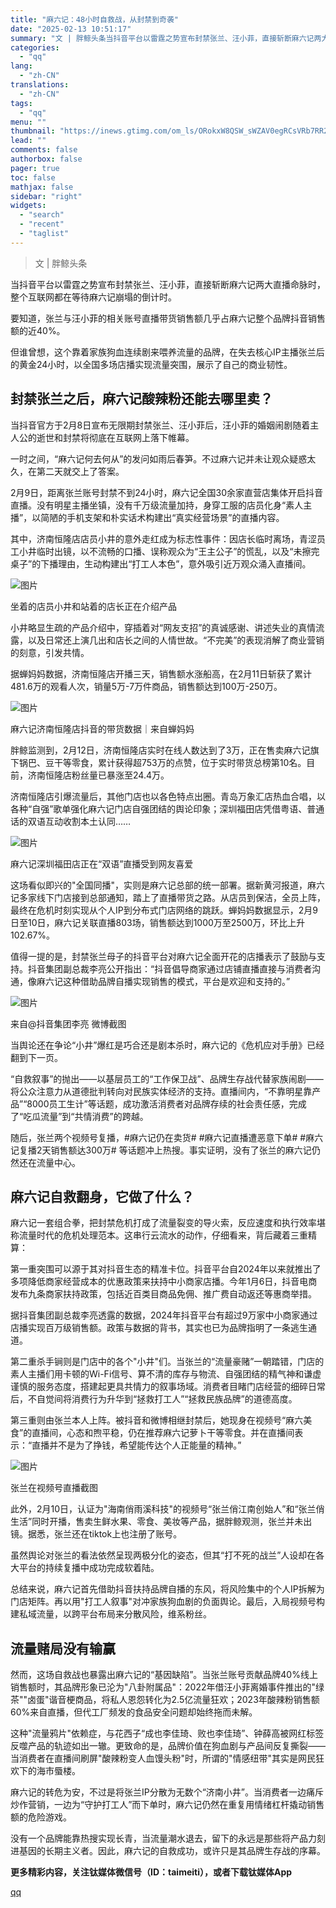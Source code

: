 ```yaml
---
title: "麻六记：48小时自救战，从封禁到奇袭"
date: "2025-02-13 10:51:17"
summary: "文 | 胖鲸头条当抖音平台以雷霆之势宣布封禁张兰、汪小菲，直接斩断麻六记两大直播命脉时，整个互联网都..."
categories:
  - "qq"
lang:
  - "zh-CN"
translations:
  - "zh-CN"
tags:
  - "qq"
menu: ""
thumbnail: "https://inews.gtimg.com/om_ls/ORokxW8QSW_sWZAV0egRCsVRb7RR2_rsh55iz8_6l82h4AA_640360/0"
lead: ""
comments: false
authorbox: false
pager: true
toc: false
mathjax: false
sidebar: "right"
widgets:
  - "search"
  - "recent"
  - "taglist"
---
```


> 文 | 胖鲸头条

当抖音平台以雷霆之势宣布封禁张兰、汪小菲，直接斩断麻六记两大直播命脉时，整个互联网都在等待麻六记崩塌的倒计时。

要知道，张兰与汪小菲的相关账号直播带货销售额几乎占麻六记整个品牌抖音销售额的近40%。

但谁曾想，这个靠着家族狗血连续剧来喂养流量的品牌，在失去核心IP主播张兰后的黄金24小时，以全国多场店播实现流量突围，展示了自己的商业韧性。

封禁张兰之后，麻六记酸辣粉还能去哪里卖？
--------------------

当抖音官方于2月8日宣布无限期封禁张兰、汪小菲后，汪小菲的婚姻闹剧随着主人公的逝世和封禁将彻底在互联网上落下帷幕。

一时之间，“麻六记何去何从”的发问如雨后春笋。不过麻六记并未让观众疑惑太久，在第二天就交上了答案。

2月9日，距离张兰账号封禁不到24小时，麻六记全国30余家直营店集体开启抖音直播。没有明星主播坐镇，没有千万级流量加持，身穿工服的店员化身“素人主播”，以简陋的手机支架和朴实话术构建出“真实经营场景”的直播内容。

其中，济南恒隆店店员小井的意外走红成为标志性事件：因店长临时离场，青涩员工小井临时出镜，以不流畅的口播、误称观众为“王主公子”的慌乱，以及“未擦完桌子”的下播理由，生动构建出“打工人本色”，意外吸引近万观众涌入直播间。

![图片](https://inews.gtimg.com/om_bt/O7bk_ABAjy-_-bOzPHcofMW1Jv7_5QKraNVzcPTo9vag8AA/641)

坐着的店员小井和站着的店长正在介绍产品

小井略显生疏的产品介绍中，穿插着对“网友支招”的真诚感谢、讲述失业的真情流露，以及日常还上演几出和店长之间的人情世故。“不完美”的表现消解了商业营销的刻意，引发共情。

据蝉妈妈数据，济南恒隆店开播三天，销售额水涨船高，在2月11日斩获了累计481.6万的观看人次，销量5万-7万件商品，销售额达到100万-250万。

![图片](https://inews.gtimg.com/om_bt/Oq8OALJwg-E0QeS7DMfB7-WCupX-kNcffOQRorrvCxBdAAA/641)

麻六记济南恒隆店抖音的带货数据｜来自蝉妈妈

胖鲸监测到，2月12日，济南恒隆店实时在线人数达到了3万，正在售卖麻六记旗下锅巴、豆干等零食，累计获得超753万的点赞，位于实时带货总榜第10名。目前，济南恒隆店粉丝量已暴涨至24.4万。

济南恒隆店引爆流量后，其他门店也以各色特点出圈。青岛万象汇店热血合唱，以各种“自强”歌单强化麻六记门店自强团结的舆论印象；深圳福田店凭借粤语、普通话的双语互动收割本土认同……

![图片](https://inews.gtimg.com/om_bt/OWdMozTtfwt7d4pJiOwcrQXZcJgX7lJwrPnWPaTlqM1qoAA/641)

麻六记深圳福田店正在“双语”直播受到网友喜爱

这场看似即兴的"全国同播"，实则是麻六记总部的统一部署。据新黄河报道，麻六记多家线下门店接到总部通知，踏上了直播带货之路。从店员到保洁，全员上阵，最终在危机时刻实现从个人IP到分布式门店网络的跳跃。蝉妈妈数据显示，2月9日至10日，麻六记关联直播803场，销售额达到1000万至2500万，环比上升102.67%。

值得一提的是，封禁张兰母子的抖音平台对麻六记全面开花的店播表示了鼓励与支持。抖音集团副总裁李亮公开指出：“抖音倡导商家通过店铺直播直接与消费者沟通，像麻六记这种借助品牌自播实现销售的模式，平台是欢迎和支持的。”

![图片](https://inews.gtimg.com/om_bt/O9j6WxByLCNn_nxTUzTDgH1Ycd0KKAgrzIG3X3idPX9U0AA/641)

来自@抖音集团李亮 微博截图

当舆论还在争论“小井”爆红是巧合还是剧本杀时，麻六记的《危机应对手册》已经翻到下一页。

“自救叙事”的抛出——以基层员工的“工作保卫战”、品牌生存战代替家族闹剧——将公众注意力从道德批判转向对民族实体经济的支持。直播间内，“不靠明星靠产品”“8000员工生计”等话题，成功激活消费者对品牌存续的社会责任感，完成了“吃瓜流量”到“共情消费”的跨越。

随后，张兰两个视频号复播，#麻六记仍在卖货# #麻六记直播遭恶意下单# #麻六记复播2天销售额达300万# 等话题冲上热搜。事实证明，没有了张兰的麻六记仍然还在流量中心。

麻六记自救翻身，它做了什么？
--------------

麻六记一套组合拳，把封禁危机打成了流量裂变的导火索，反应速度和执行效率堪称流量时代的危机处理范本。这串行云流水的动作，仔细看来，背后藏着三重精算：

第一重突围可以源于其对抖音生态的精准卡位。抖音平台自2024年以来就推出了多项降低商家经营成本的优惠政策来扶持中小商家店播。今年1月6日，抖音电商发布九条商家扶持政策，包括近百类目商品免佣、推广费自动返还等惠商举措。

据抖音集团副总裁李亮透露的数据，2024年抖音平台有超过9万家中小商家通过店播实现百万级销售额。政策与数据的背书，其实也已为品牌指明了一条逃生通道。

第二重杀手锏则是门店中的各个"小井"们。当张兰的“流量豪赌”一朝踏错，门店的素人主播们用卡顿的Wi-Fi信号、算不清的库存与物流、自强团结的精气神和谦虚谨慎的服务态度，搭建起更具共情力的叙事场域。消费者目睹门店经营的细碎日常后，不自觉间将消费行为升华到“拯救打工人”“拯救民族品牌”的道德高度。

第三重则由张兰本人上阵。被抖音和微博相继封禁后，她现身在视频号“麻六美食”的直播间，心态和煦平稳，仍在推荐麻六记萝卜干等零食。并在直播间表示：“直播并不是为了挣钱，希望能传达个人正能量的精神。”

![图片](https://inews.gtimg.com/om_bt/OUJVUo8FVwpn8MFOcTvbvmHeP3EcYFp9MqGu234J_qBn0AA/641)

张兰在视频号直播截图

此外，2月10日，认证为"海南俏雨溪科技"的视频号“张兰俏江南创始人”和“张兰俏生活”同时开播，售卖生鲜水果、零食、美妆等产品，据胖鲸观测，张兰并未出镜。据悉，张兰还在tiktok上也注册了账号。

虽然舆论对张兰的看法依然呈现两极分化的姿态，但其“打不死的战兰”人设却在各大平台的持续复播中成功完成软着陆。

总结来说，麻六记首先借助抖音扶持品牌自播的东风，将风险集中的个人IP拆解为门店矩阵。再以用"打工人叙事"对冲家族狗血剧的负面舆论。最后，入局视频号构建私域流量，以跨平台布局来分散风险，维系粉丝。

流量赌局没有输赢
--------

然而，这场自救战也暴露出麻六记的“基因缺陷”。当张兰账号贡献品牌40%线上销售额时，其品牌形象已沦为"八卦附属品"：2022年借汪小菲离婚事件推出的"绿茶""卤蛋"谐音梗商品，将私人恩怨转化为2.5亿流量狂欢；2023年酸辣粉销售额60%来自直播，但代工厂频发的食品安全问题却始终拖而未解。

这种"流量鸦片"依赖症，与花西子“成也李佳琦、败也李佳琦”、钟薛高被网红标签反噬产品的轨迹如出一辙。更致命的是，品牌价值在狗血剧与产品间反复撕裂——当消费者在直播间刷屏"酸辣粉变人血馒头粉"时，所谓的"情感纽带"其实是网民狂欢下的海市蜃楼。

麻六记的转危为安，不过是将张兰IP分散为无数个“济南小井”。当消费者一边痛斥炒作营销，一边为“守护打工人”而下单时，麻六记仍然在重复用情绪杠杆撬动销售额的危险游戏。

没有一个品牌能靠热搜实现长青，当流量潮水退去，留下的永远是那些将产品力刻进基因的长期主义者。因此，麻六记的自救成功，或许只是其品牌生存战的序幕。

**更多精彩内容，关注钛媒体微信号（ID：taimeiti），或者下载钛媒体App**

[qq](https://new.qq.com/rain/a/20250213A02WWH00)
